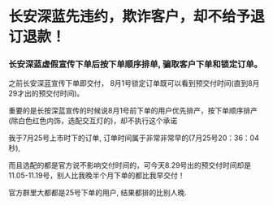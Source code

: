 # 长安深蓝先违约，欺诈客户，却不给予退订退款！

### 长安深蓝虚假宣传下单后按下单顺序排单, 骗取客户下单和锁定订单。

之前长安深蓝宣传下单即交付， 8月1号锁定订单既可以看到预交付时间(直到8月29才出的预交付时间)。

重要的是长按深蓝宣传的时候说8月1号前下单的用户优先排产，按下单顺序排产(除白色红色内饰，选配交互灯的)，却不执行这个承诺

我于7月25号上市时下的订单, 订单时间属于非常非常早的(7月25号20：36：04秒), 

而且选配的都是官方说不影响交付时间的，可今天8.29号出的预交付时间却是11.05-11.19号，别人比我晚半个月下单的都比我早交付！

官方群里大都都是25号下单的用户, 结果都排的比别人晚.

